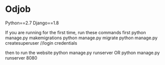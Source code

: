# Odjob

Python==2.7
Django==1.8


If you are running for the first time, run these commands first
python manage.py makemigrations
python manage.py migrate
python manage.py createsuperuser //login credentials

then to run the website
python manage.py runserver 
OR
python manage.py runserver 8080
